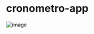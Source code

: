 # cronometro-app

![image](https://user-images.githubusercontent.com/95048921/180239850-99443383-fa02-4ccb-81b4-2e5455502bf2.png)
